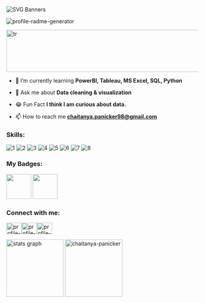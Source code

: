 

![SVG Banners](https://svg-banners.vercel.app/api?type=textBox&text1=Chaitanya%20Panicker%20🤠&text2=A%20Passionate%20Data%20Analyst&width=900&height=400)


<img height="auto" src="https://komarev.com/ghpvc/?username=Chaitanya-Panicker&label=Profile%20views&color=0e75b6&style=flat" alt="profile-radme-generator" />




<p align="left"> <img width="900" height="110" src="https://readme-jokes.vercel.app/api" alt ="tr"/> </p>



- 🌱 I’m currently learning **PowerBI, Tableau, MS Excel, SQL, Python**

- 💬 Ask me about **Data cleaning & visualization**

- 😂 Fun Fact **I think I am curious about data.**

- 📫 How to reach me **chaitanya.panicker98@gmail.com**

<h3 align="left">Skills:</h3>

<p align="left">
  
![1](https://github.com/user-attachments/assets/03a5f06f-2a4f-4d8f-9cbe-ab110d4399a2)
![2](https://github.com/user-attachments/assets/238cf12e-4228-4517-8b05-e0db3c31d9f5)
![3](https://github.com/user-attachments/assets/205e77ce-0427-485c-adbc-2e74f9b9daf0)
![4](https://github.com/user-attachments/assets/77586ae6-83d2-4565-8d14-83758d57d989)
![5](https://github.com/user-attachments/assets/a1e82cad-8d15-4ad5-8489-a3f16078b836)
![6](https://github.com/user-attachments/assets/644039a4-62d3-4094-a780-3fb249fc92e1)
![7](https://github.com/user-attachments/assets/4b7915cb-ee64-40f4-84de-dec6ea0b93aa)
![8](https://github.com/user-attachments/assets/dc985f7e-9b33-42a1-b5c0-38446bdd0f44)







</p>

<h3 align="left">My Badges:</h3>

<p align="left">

<img src="https://www.netacad.com/p/ff9e491c-49be-4734-803e-a79e6e83dab1/badges/badge-images/52517717-589b-4c76-977d-27a53952379f.png" alt="" width="65" height="65">
<img src="https://encrypted-tbn0.gstatic.com/images?q=tbn:ANd9GcSg4yJwgsovd5194JGuPU8kuYiNfSwFIGEsaw&s" alt="" width="65" height="65">
</p>


<h3 align="left">Connect with me:</h3> <p align="left"> <a href="https://github.com/Chaitanya-Panicker" target="blank"><img align="center" src=https://raw.githubusercontent.com/rahuldkjain/github-profile-readme-generator/master/src/images/icons/Social/github.svg alt="profile-radme-generator" height="30" width="40" /></a><a href="https://linkedin.com/in/www.linkedin.com/in/chaitanyapanicker98" target="blank"><img align="center" src=https://raw.githubusercontent.com/rahuldkjain/github-profile-readme-generator/master/src/images/icons/Social/linked-in-alt.svg alt="profile-radme-generator" height="30" width="40" /></a><a href="https://www.hackerrank.com/https://www.hackerrank.com/profile/chait_98" target="blank"><img align="center" src=https://raw.githubusercontent.com/rahuldkjain/github-profile-readme-generator/master/src/images/icons/Social/hackerrank.svg alt="profile-radme-generator" height="30" width="40" /></a> </p>




<div align="left">
  <img src="https://github-readme-stats.vercel.app/api?username=chaitanya-panicker&hide_title=false&hide_rank=true&show_icons=true&include_all_commits=true&count_private=true&disable_animations=false&theme=dracula&locale=en&hide_border=false" height="150" alt="stats graph"  />
  <img src="https://github-readme-streak-stats.herokuapp.com/?user=chaitanya-panicker&" alt="chaitanya-panicker" height="150"/>
</div>

